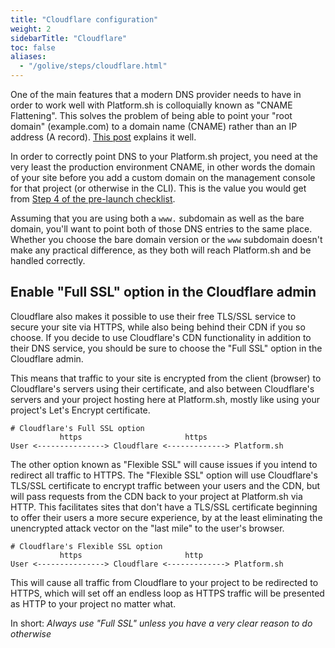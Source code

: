 ```yaml
---
title: "Cloudflare configuration"
weight: 2
sidebarTitle: "Cloudflare"
toc: false
aliases:
  - "/golive/steps/cloudflare.html"
---
```


One of the main features that a modern DNS provider needs to have in order to work well with Platform.sh
is colloquially known as "CNAME Flattening".
This solves the problem of being able to point your "root domain" (example.com)
to a domain name (CNAME) rather than an IP address (A record).
[This post](https://blog.cloudflare.com/introducing-CNAME-flattening-rfc-compliant-cnames-at-a-domains-root/) explains it well.

In order to correctly point DNS to your Platform.sh project,
you need at the very least the production environment CNAME,
in other words the domain of your site before you add a custom domain on the management console for that project (or otherwise in the CLI).
This is the value you would get from [Step 4 of the pre-launch checklist](/domains/checklist.md).

Assuming that you are using both a `www.` subdomain as well as the bare domain,
you'll want to point both of those DNS entries to the same place.
Whether you choose the bare domain version or the `www` subdomain doesn't make any practical difference,
as they both will reach Platform.sh and be handled correctly.

## Enable "Full SSL" option in the Cloudflare admin

Cloudflare also makes it possible to use their free TLS/SSL service to secure your site via HTTPS,
while also being behind their CDN if you so choose.
If you decide to use Cloudflare's CDN functionality in addition to their DNS service,
you should be sure to choose the "Full SSL" option in the Cloudflare admin.

This means that traffic to your site is encrypted from the client (browser) to Cloudflare's servers using their certificate,
and also between Cloudflare's servers and your project hosting here at Platform.sh,
mostly like using your project's Let's Encrypt certificate.

```text
# Cloudflare's Full SSL option
		   https                       https
User <---------------> Cloudflare <-------------> Platform.sh
```

The other option known as "Flexible SSL" will cause issues if you intend to redirect all traffic to HTTPS.
The "Flexible SSL" option will use Cloudflare's TLS/SSL certificate to encrypt traffic between your users and the CDN,
but will pass requests from the CDN back to your project at Platform.sh via HTTP.
This facilitates sites that don't have a TLS/SSL certificate beginning to offer their users a more secure experience,
by at the least eliminating the unencrypted attack vector on the "last mile" to the user's browser.

```text
# Cloudflare's Flexible SSL option
		   https                       http
User <---------------> Cloudflare <-------------> Platform.sh
```

This will cause all traffic from Cloudflare to your project to be redirected to HTTPS,
which will set off an endless loop as HTTPS traffic will be presented as HTTP to your project no matter what.

In short: *Always use "Full SSL" unless you have a very clear reason to do otherwise*
